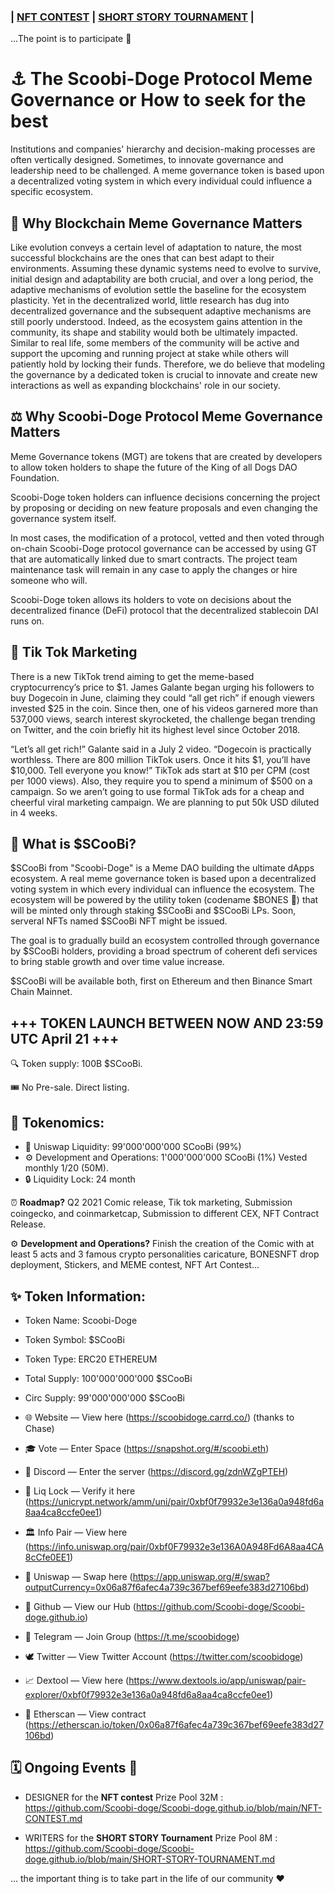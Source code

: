 ### | [NFT CONTEST](https://github.com/Scoobi-doge/Scoobi-doge.github.io/blob/main/NFT-CONTEST.md) |  [SHORT STORY TOURNAMENT](https://github.com/Scoobi-doge/Scoobi-doge.github.io/blob/main/SHORT-STORY-TOURNAMENT.md) |
...The point is to participate 🤝

# ⚓ The Scoobi-Doge Protocol Meme Governance or How to seek for the best

Institutions and companies' hierarchy and decision-making processes are often vertically designed. Sometimes, to innovate governance and leadership need to be challenged. A meme governance token is based upon a decentralized voting system in which every individual could influence a specific ecosystem.

## 📜 Why Blockchain Meme Governance Matters

Like evolution conveys a certain level of adaptation to nature, the most successful blockchains are the ones that can best adapt to their environments. Assuming these dynamic systems need to evolve to survive, initial design and adaptability are both crucial, and over a long period, the adaptive mechanisms of evolution settle the baseline for the ecosystem plasticity. Yet in the decentralized world,  little research has dug into decentralized governance and the subsequent adaptive mechanisms are still poorly understood. Indeed, as the ecosystem gains attention in the community, its shape and stability would both be ultimately impacted. Similar to real life, some members of the community will be active and support the upcoming and running project at stake while others will patiently hold by locking their funds. Therefore, we do believe that modeling the governance by a dedicated token is crucial to innovate and create new interactions as well as expanding blockchains' role in our society. 

## ⚖️ Why Scoobi-Doge Protocol Meme Governance Matters

Meme Governance tokens (MGT) are tokens that are created by developers to allow token holders to shape the future of the King of all Dogs DAO Foundation. 

Scoobi-Doge token holders can influence decisions concerning the project by proposing or deciding on new feature proposals and even changing the governance system itself.

In most cases, the modification of a protocol, vetted and then voted through on-chain Scoobi-Doge protocol governance can be accessed by using GT that are automatically linked due to smart contracts.
The project team maintenance task will remain in any case to apply the changes or hire someone who will.

Scoobi-Doge token allows its holders to vote on decisions about the decentralized finance (DeFi) protocol that the decentralized stablecoin DAI runs on.


## 🤳 Tik Tok Marketing

There is a new TikTok trend aiming to get the meme-based cryptocurrency’s price to $1.
James Galante began urging his followers to buy Dogecoin in June, claiming they could “all get rich” if enough viewers invested $25 in the coin. Since then, one of his videos garnered more than 537,000 views, search interest skyrocketed, the challenge began trending on Twitter, and the coin briefly hit its highest level since October 2018.

“Let’s all get rich!” Galante said in a July 2 video. “Dogecoin is practically worthless. There are 800 million TikTok users. Once it hits $1, you’ll have $10,000. Tell everyone you know!”
TikTok ads start at $10 per CPM (cost per 1000 views). Also, they require you to spend a minimum of $500 on a campaign. So we aren’t going to use formal TikTok ads for a cheap and cheerful viral marketing campaign. We are planning to put 50k USD diluted in 4 weeks.


## 🐶 What is $SCooBi? 

$SCooBi from "Scoobi-Doge" is a Meme DAO building the ultimate dApps ecosystem. A real meme governance token is based upon a decentralized voting system in which every individual can influence the ecosystem. The ecosystem will be powered by the utility token (codename $BONES 🤫) that will be minted only through staking $SCooBi and $SCooBi LPs. Soon, serveral NFTs named $SCooBi NFT might be issued.

The goal is to gradually build an ecosystem controlled through governance by $SCooBi holders, providing a broad spectrum of coherent defi services to bring stable growth and over time value increase.

$SCooBi will be available both, first on Ethereum and then Binance Smart Chain Mainnet. 


## +++ TOKEN LAUNCH BETWEEN NOW AND 23:59 UTC April 21 +++

🔍 Token supply: 100B $SCooBi.

🎟 No Pre-sale. Direct listing.


## 🤑 Tokenomics:

- 🦄 Uniswap Liquidity: 99'000'000'000 SCooBi (99%)
- ⚙️ Development and Operations: 1'000'000'000 SCooBi (1%) Vested monthly 1/20 (50M).
- 🔒 Liquidity Lock: 24 month

⏰ **Roadmap?** Q2 2021 Comic release, Tik tok marketing, Submission coingecko, and coinmarketcap, Submission to different CEX, NFT Contract Release.

⚙️ **Development and Operations?** Finish the creation of the Comic with at least 5 acts and 3 famous crypto personalities caricature, BONESNFT drop deployment, Stickers, and MEME contest, NFT Art Contest...


## ✨ Token Information:

- Token Name:       Scoobi-Doge
- Token Symbol:     $SCooBi
- Token Type:       ERC20 ETHEREUM
- Total Supply:     100'000'000'000 $SCooBi
- Circ Supply:       99'000'000'000 $SCooBi

- 🌐 Website — View here (https://scoobidoge.carrd.co/) (thanks to Chase)
- 🎓 Vote — Enter Space (https://snapshot.org/#/scoobi.eth)
- 🏢 Discord — Enter the server (https://discord.gg/zdnWZgPTEH)
- 🔐 Liq Lock — Verify it here (https://unicrypt.network/amm/uni/pair/0xbf0f79932e3e136a0a948fd6a8aa4ca8ccfe0ee1) 
- 🏛 Info Pair — View here (https://info.uniswap.org/pair/0xbf0F79932e3e136A0A948Fd6A8aa4CA8cCfe0EE1) 
- 🦄 Uniswap — Swap here (https://app.uniswap.org/#/swap?outputCurrency=0x06a87f6afec4a739c367bef69eefe383d27106bd) 
- 🐼 Github — View our Hub (https://github.com/Scoobi-doge/Scoobi-doge.github.io) 
- 📧 Telegram — Join Group (https://t.me/scoobidoge) 
- 🕊 Twitter — View Twitter Account (https://twitter.com/scoobidoge) 
- 📈 Dextool — View here (https://www.dextools.io/app/uniswap/pair-explorer/0xbf0f79932e3e136a0a948fd6a8aa4ca8ccfe0ee1) 
- 🔎 Etherscan — View contract (https://etherscan.io/token/0x06a87f6afec4a739c367bef69eefe383d27106bd)

## 🗓️ Ongoing Events 🏅

- DESIGNER for the **NFT contest** Prize Pool 32M : https://github.com/Scoobi-doge/Scoobi-doge.github.io/blob/main/NFT-CONTEST.md

- WRITERS for the **SHORT STORY Tournament** Prize Pool 8M : https://github.com/Scoobi-doge/Scoobi-doge.github.io/blob/main/SHORT-STORY-TOURNAMENT.md

... the important thing is to take part in the life of our community ❤️
